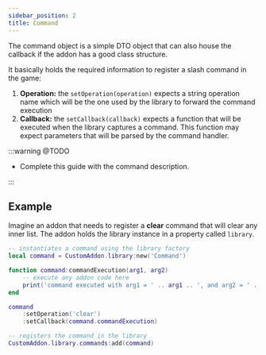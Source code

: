 ```yaml
---
sidebar_position: 2
title: Command
---
```


The command object is a simple DTO object that can also house the callback
if the addon has a good class structure.

It basically holds the required information to register a slash command in
the game:

1. **Operation:** the `setOperation(operation)` expects a string operation
name which will be the one used by the library to forward the command 
execution
1. **Callback:** the `setCallback(callback)` expects a function that will be
executed when the library captures a command. This function may expect
parameters that will be parsed by the command handler.

:::warning @TODO

* Complete this guide with the command description.

:::

## Example

Imagine an addon that needs to register a **clear** command that will clear
any inner list. The addon holds the library instance in a property called
`library`.

```lua
-- instantiates a command using the library factory
local command = CustomAddon.library:new('Command')

function command:commandExecution(arg1, arg2)
    -- execute any addon code here
    print('command executed with arg1 = ' .. arg1 .. ', and arg2 = ' .. arg2)
end

command
    :setOperation('clear')
    :setCallback(command.commandExecution)

-- registers the command in the library
CustomAddon.library.commands:add(command)
```